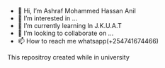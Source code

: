 - 👋 Hi, I’m Ashraf Mohammed Hassan Anil
- 👀 I’m interested in ...
- 🌱 I’m currently learning In J.K.U.A.T
- 💞️ I’m looking to collaborate on ...
- 📫 How to reach me whatsapp(+254741674466)

<!---
Habib-Ashraf-Hassan/Habib-Ashraf-Hassan is a ✨ special ✨ repository because its `README.md` (this file) appears on your GitHub profile.
You can click the Preview link to take a look at your changes.
--->
This repositroy created while in university
